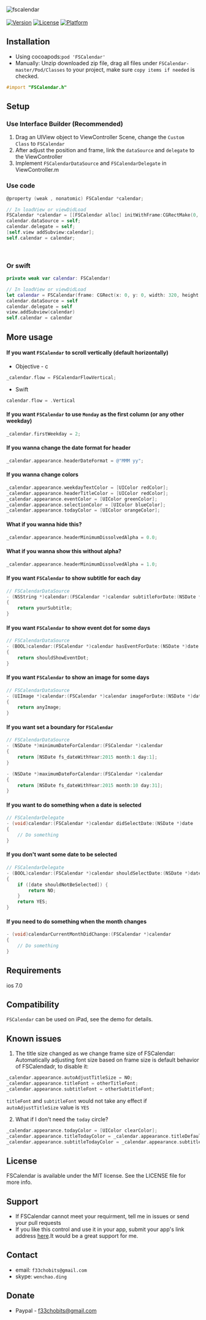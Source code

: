 
![fscalendar](https://cloud.githubusercontent.com/assets/5186464/6655324/213a814a-cb36-11e4-9add-f80515a83291.png)<br/><br/>
[![Version](https://img.shields.io/cocoapods/v/FSCalendar.svg?style=flat)](http://cocoadocs.org/docsets/FSCalendar)
[![License](https://img.shields.io/cocoapods/l/FSCalendar.svg?style=flat)](http://cocoadocs.org/docsets/FSCalendar)
[![Platform](https://img.shields.io/cocoapods/p/FSCalendar.svg?style=flat)](http://cocoadocs.org/docsets/FSCalendar)

## Installation

* Using cocoapods:`pod 'FSCalendar'` 
* Manually: Unzip downloaded zip file, drag all files under `FSCalendar-master/Pod/Classes` to your project, make sure `copy items if needed` is checked.

```objective-c
#import "FSCalendar.h"
```

## Setup

### Use Interface Builder (Recommended)

1. Drag an UIView object to ViewController Scene, change the `Custom Class` to `FSCalendar`<br/>
2. After adjust the position and frame, link the `dataSource` and `delegate` to the ViewController <br/>
3. Implement `FSCalendarDataSource` and `FSCalendarDelegate` in ViewController.m

### Use code

```objective-c
@property (weak , nonatomic) FSCalendar *calendar;

// In loadView or viewDidLoad
FSCalendar *calendar = [[FSCalendar alloc] initWithFrame:CGRectMake(0, 0, 320, 300)];
calendar.dataSource = self;
calendar.delegate = self;
[self.view addSubview:calendar];
self.calendar = calendar;
```
<br/>

### Or swift

```swift
private weak var calendar: FSCalendar!

// In loadView or viewDidLoad
let calendar = FSCalendar(frame: CGRect(x: 0, y: 0, width: 320, height: 300))
calendar.dataSource = self
calendar.delegate = self
view.addSubview(calendar)
self.calendar = calendar
```

## More usage

#### If you want `FSCalendar` to scroll vertically (default horizontally)

* Objective - c

```objective-c
_calendar.flow = FSCalendarFlowVertical;
```

* Swift

```swift
calendar.flow = .Vertical 
```

#### If you want `FSCalendar` to use `Monday` as the first column (or any other weekday)

```objective-c
_calendar.firstWeekday = 2; 
```

#### If you wanna change the date format for header

```objective-c
_calendar.appearance.headerDateFormat = @"MMM yy";
```

#### If you wanna change colors

```objective-c
_calendar.appearance.weekdayTextColor = [UIColor redColor];
_calendar.appearance.headerTitleColor = [UIColor redColor];
_calendar.appearance.eventColor = [UIColor greenColor];
_calendar.appearance.selectionColor = [UIColor blueColor];
_calendar.appearance.todayColor = [UIColor orangeColor];
```

#### What if you wanna hide this?

```objective-c
_calendar.appearance.headerMinimumDissolvedAlpha = 0.0;
```

#### What if you wanna show this without alpha?
```objective-c
_calendar.appearance.headerMinimumDissolvedAlpha = 1.0;
```


#### If you want `FSCalendar` to show subtitle for each day

```objective-c
// FSCalendarDataSource
- (NSString *)calendar:(FSCalendar *)calendar subtitleForDate:(NSDate *)date
{
    return yourSubtitle;
}
```

#### If you want `FSCalendar` to show event dot for some days

```objective-c
// FSCalendarDataSource
- (BOOL)calendar:(FSCalendar *)calendar hasEventForDate:(NSDate *)date
{
    return shouldShowEventDot;
}
```

#### If you want `FSCalendar` to show an image for some days

```objective-c
// FSCalendarDataSource
- (UIImage *)calendar:(FSCalendar *)calendar imageForDate:(NSDate *)date
{
    return anyImage;
}
```

#### If you want set a boundary for `FSCalendar`

```objective-c
// FSCalendarDataSource
- (NSDate *)minimumDateForCalendar:(FSCalendar *)calendar
{
    return [NSDate fs_dateWithYear:2015 month:1 day:1];
}

- (NSDate *)maximumDateForCalendar:(FSCalendar *)calendar
{
    return [NSDate fs_dateWithYear:2015 month:10 day:31];
}
```

#### If you want to do something when a date is selected
```objective-c
// FSCalendarDelegate
- (void)calendar:(FSCalendar *)calendar didSelectDate:(NSDate *)date
{
    // Do something
}
```

#### If you don't want some date to be selected
```objective-c
// FSCalendarDelegate
- (BOOL)calendar:(FSCalendar *)calendar shouldSelectDate:(NSDate *)date
{
    if ([date shouldNotBeSelected]) {
        return NO;
    }
    return YES;
}
```

#### If you need to do something when the month changes
```objective-c
- (void)calendarCurrentMonthDidChange:(FSCalendar *)calendar
{
    // Do something
}
```

## Requirements
ios 7.0

## Compatibility
`FSCalendar` can be used on iPad, see the demo for details.

## Known issues
1. The title size changed as we change frame size of FSCalendar: Automatically adjusting font size based on frame size is default behavior of FSCalendadr, to disable it:

```objective-c    
_calendar.appearance.autoAdjustTitleSize = NO; 
_calendar.appearance.titleFont = otherTitleFont;
_calendar.appearance.subtitleFont = otherSubtitleFont;
```

`titleFont` and `subtitleFont` would not take any effect if `autoAdjustTitleSize` value is `YES`

2. What if I don't need the `today` circle?

```objective-c
_calendar.appearance.todayColor = [UIColor clearColor];
_calendar.appearance.titleTodayColor = _calendar.appearance.titleDefaultColor;
_calendar.appearance.subtitleTodayColor = _calendar.appearance.subtitleDefaultColor;
```

## License

FSCalendar is available under the MIT license. See the LICENSE file for more info.

## Support
* If FSCalendar cannot meet your requirment, tell me in issues or send your pull requests
* If you like this control and use it in your app, submit your app's link address [here](https://www.cocoacontrols.com/controls/fscalendar).It would be a great support for me.

## Contact
* email: `f33chobits@gmail.com`
* skype: `wenchao.ding`

## Donate
* Paypal - f33chobits@gmail.com

